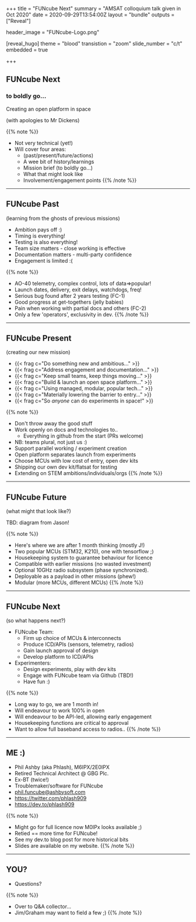 +++
title = "FUNcube Next"
summary = "AMSAT colloquium talk given in Oct 2020"
date = 2020-09-29T13:54:00Z
layout = "bundle"
outputs = ["Reveal"]

header_image = "FUNcube-Logo.png"

[reveal_hugo]
	theme = "blood"
	transistion = "zoom"
	slide_number = "c/t"
	embedded = true

+++

## FUNcube Next
### to boldly go...
Creating an open platform in space

(with apologies to Mr Dickens)

{{% note %}}
 * Not very technical (yet!)
 * Will cover four areas:
   * (past/present/future/actions)
   * A wee bit of history/learnings
   * Mission brief (to boldly go...)
   * What that might look like
   * Involvement/engagement points
{{% /note %}}

---

## FUNcube Past
(learning from the ghosts of previous missions)
 * Ambition pays off :)
 * Timing is everything!
 * Testing is also everything!
 * Team size matters - close working is effective
 * Documentation matters - multi-party confidence
 * Engagement is limited :(

{{% note %}}
 * AO-40 telemetry, complex control, lots of data=&gt;popular!
 * Launch dates, delivery, exit delays, watchdogs, freq!
 * Serious bug found after 2 years testing (FC-1)
 * Good progress at get-togethers (jelly babies)
 * Pain when working with partial docs and others (FC-2)
 * Only a few 'operators', exclusivity in dev.
{{% /note %}}

---

## FUNcube Present
(creating our new mission)
 * {{< frag c="Do something new and ambitious..." >}}
 * {{< frag c="Address engagement and documentation..." >}}
 * {{< frag c="Keep small teams, keep things moving..." >}}
 * {{< frag c="Build & launch an open space platform..." >}}
 * {{< frag c="Using managed, modular, popular tech..." >}}
 * {{< frag c="Materially lowering the barrier to entry..." >}}
 * {{< frag c="So *anyone* can do experiments in space!" >}}

{{% note %}}
 * Don't throw away the good stuff
 * Work openly on docs and technologies to..
   * Everything in github from the start (PRs welcome)
 * NB: teams plural, not just us :)
 * Support parallel working / experiment creation
 * Open platform separates launch from experiments
 * Choose MCUs with low cost of entry, open dev kits
 * Shipping our own dev kit/flatsat for testing
 * Extending on STEM ambitions/individuals/orgs
{{% /note %}}

---

## FUNcube Future
(what might that look like?)

TBD: diagram from Jason!

{{% note %}}
 * Here's where we are after 1 month thinking (mostly J!)
 * Two popular MCUs (STM32, K210), one with tensorflow ;)
 * Housekeeping system to guarantee behaviour for licence
 * Compatible with earlier missions (no wasted investment)
 * Optional 10GHz radio subsystem (phase synchronized).
 * Deployable as a payload in other missions (phew!)
 * Modular (more MCUs, different MCUs)
{{% /note %}}

---

## FUNcube Next
(so what happens next?)

 * FUNcube Team:
   * Firm up choice of MCUs & interconnects
   * Produce ICD/APIs (sensors, telemetry, radios)
   * Gain launch approval of design
   * Develop platform to ICD/APIs
 * Experimenters:
   * Design experiments, play with dev kits
   * Engage with FUNcube team via Github (TBD!)
   * Have fun :)

{{% note %}}
 * Long way to go, we are 1 month in!
 * Will endeavour to work 100% in open
 * Will endeavour to be API-led, allowing early engagement
 * Housekeeping functions are critical to approval
 * Want to allow full baseband access to radios..
{{% /note %}}

---

## ME :)

 * Phil Ashby (aka Phlash), M6IPX/2E0IPX
 * Retired Technical Architect @ GBG Plc.
 * Ex-BT (twice!)
 * Troublemaker/software for FUNcube
 * phil.funcube@ashbysoft.com
 * https://twitter.com/phlash909
 * https://dev.to/phlash909


{{% note %}}
 * Might go for full licence now M0IPx looks available ;)
 * Retied == more time for FUNcube!
 * See my dev.to blog post for more historical bits
 * Slides are available on my website.
{{% /note %}}


---


## YOU?

 * Questions?


{{% note %}}
 * Over to Q&A collector...
 * Jim/Graham may want to field a few ;)
{{% /note %}}
